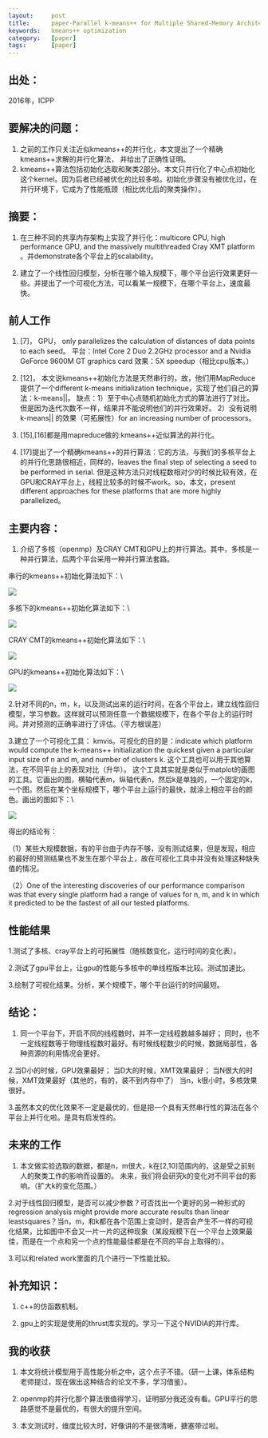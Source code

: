 ```yaml
---
layout:     post
title:      paper-Parallel k-means++ for Multiple Shared-Memory Architectures
keywords:   kmeans++ optimization
category:   [paper]
tags:       [paper]
---
```


## 出处：
2016年，ICPP

## 要解决的问题：

1. 之前的工作只关注近似kmeans++的并行化，本文提出了一个精确kmeans++求解的并行化算法，
并给出了正确性证明。
2. kmeans++算法包括初始化选取和聚类2部分。本文只并行化了中心点初始化这个kernel。因为后者已经被优化的比较多啦。初始化步骤没有被优化过，在并行环境下，它成为了性能瓶颈（相比优化后的聚类操作）。

## 摘要：

1.  在三种不同的共享内存架构上实现了并行化：multicore CPU, high performance GPU, and the
massively multithreaded Cray XMT platform 。并demonstrate各个平台上的scalability。

2. 建立了一个线性回归模型，分析在哪个输入规模下，哪个平台运行效果更好一些。并提出了一个可视化方法，可以看某一规模下，在哪个平台上，速度最快。


## 前人工作

1. [7]， GPU， only parallelizes the calculation of distances of data points to each seed。
平台：Intel Core 2 Duo 2.2GHz processor and a Nvidia GeForce 9600M GT graphics card
效果：5X speedup（相比cpu版本。）

2. [12]， 本文说kmeans++初始化方法是天然串行的，故，他们用MapReduce提供了一个different k-means initialization technique，实现了他们自己的算法：k-means||。
缺点：1）至于中心点随机初始化方式的算法进行了对比。但是因为迭代次数不一样，结果并不能说明他们的并行效果好。
	 2）没有说明k-means|| 的效果（可拓展性）for an increasing number of processors。
3. [15],[16]都是用mapreduce做的:kmeans++近似算法的并行化。

4. [17]提出了一个精确kmeans++的并行算法：它的方法，与我们的多核平台上的并行化思路很相近，同样的，leaves the final step of selecting a seed to be performed in serial. 但是这种方法只对线程数相对少的时候比较有效，在GPU和CRAY平台上，线程比较多的时候不work。so，本文，present different approaches for these platforms that are more highly parallelized。

## 主要内容：

1. 介绍了多核（openmp）及CRAY CMT和GPU上的并行算法。其中，多核是一种并行算法，后两个平台采用一种并行算法套路。

串行的kmeans++初始化算法如下：\\

![](/images/paper/algo-serial-kmeans++.png)

多核下的kmeans++初始化算法如下：\\

![](/images/paper/algo-1-kmeans++.png)

CRAY CMT的kmeans++初始化算法如下：\\

![](/images/paper/algo-2-kmeans++.png)

GPU的kmeans++初始化算法如下：\\

![](/images/paper/algo-3-kmeans++.png)


2.针对不同的n，m，k，以及测试出来的运行时间，在各个平台上，建立线性回归模型，学习参数。这样就可以预测任意一个数据规模下，在各个平台上的运行时间。并对预测的正确率进行了评估。（平方根误差）

3.建立了一个可视化工具： kmvis。可视化的目的是：indicate which platform would compute the k-means++ initialization the quickest given a particular input size of n and m, and number of clusters k.
这个工具也可以用于其他算法，在不同平台上的表现对比（升华）。
这个工具其实就是类似于matplot的画图的工具。它画出的图，横轴代表m，纵轴代表n，然后k是单独的，一个固定的k，一个图。然后在某个坐标规模下，哪个平台上运行的最快，就涂上相应平台的颜色。画出的图如下：\\

![](/images/paper/1-kmeans++.png) 

得出的结论有：

（1）某些大规模数据，有的平台由于内存不够，没有测试结果，但是发现，相应的最好的预测结果也不发生在那个平台上，故在可视化工具中并没有处理这种缺失值的情况。

（2）One of the interesting discoveries of our performance comparison was that every single platform had a range of values for n, m, and k in which it predicted to be the fastest of all our tested platforms.

## 性能结果

1.测试了多核、cray平台上的可拓展性（随核数变化，运行时间的变化表）。

2.测试了gpu平台上，让gpu的性能与多核中的单线程版本比较。测试加速比。

3.绘制了可视化结果。分析，某个规模下，哪个平台运行的时间最短。


## 结论：

1. 同一个平台下，开启不同的线程数时，并不一定线程数越多越好； 同时，也不一定线程数等于物理线程数时最好。有时候线程数少的时候，数据局部性，各种资源的利用情况会更好。

2.当D小的时候，GPU效果最好； 当D大的时候，XMT效果最好； 当N很大的时候，XMT效果最好（其他的，有的，装不到内存中了）
当n，k很小时，多核效果很好。

3.虽然本文的优化效果不一定是最优的，但是把一个具有天然串行性的算法在各个平台上并行化啦。是具有启发性的。

## 未来的工作

1. 本文做实验选取的数据，都是n，m很大，k在[2,10]范围内的，这是受之前别人的聚类工作的影响而设置的。
未来，我们将会研究k的变化对不同平台的影响。（扩大k的变化范围。）

2.对于线性回归模型，是否可以减少参数？可否找出一个更好的另一种形式的regression analysis might provide more accurate results than linear leastsquares？当n，m，和k都在各个范围上变动时，是否会产生不一样的可视化结果，比如图中不会又一片一片的这种现象（某段规模下在一个平台上效果最佳，而是在一个点和另一个点的性能最佳都是在不同的平台上取得的）。

3.可以和related work里面的几个进行一下性能比较。



## 补充知识：

1. c++的仿函数机制。

2. gpu上的实现是使用的thrust库实现的。学习一下这个NVIDIA的并行库。


## 我的收获

1. 本文将统计模型用于高性能分析之中，这个点子不错。（研一上课，体系结构老师提过，现在做出这种结合的论文不多，学习借鉴）。

2. openmp的并行化那个算法很值得学习，证明部分我还没有看。GPU平行的思路感觉不是最优的，有很大的提升空间。

3. 本文测试时，维度比较大时，好像讲的不是很清晰，搪塞带过啦。



